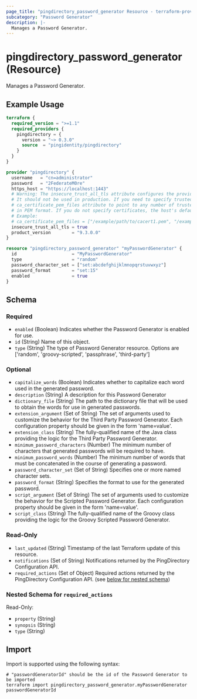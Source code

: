 ```yaml
---
page_title: "pingdirectory_password_generator Resource - terraform-provider-pingdirectory"
subcategory: "Password Generator"
description: |-
  Manages a Password Generator.
---
```


# pingdirectory_password_generator (Resource)

Manages a Password Generator.

## Example Usage

```terraform
terraform {
  required_version = ">=1.1"
  required_providers {
    pingdirectory = {
      version = "~> 0.3.0"
      source  = "pingidentity/pingdirectory"
    }
  }
}

provider "pingdirectory" {
  username   = "cn=administrator"
  password   = "2FederateM0re"
  https_host = "https://localhost:1443"
  # Warning: The insecure_trust_all_tls attribute configures the provider to trust any certificate presented by the PingDirectory server.
  # It should not be used in production. If you need to specify trusted CA certificates, use the
  # ca_certificate_pem_files attribute to point to any number of trusted CA certificate files
  # in PEM format. If you do not specify certificates, the host's default root CA set will be used.
  # Example:
  # ca_certificate_pem_files = ["/example/path/to/cacert1.pem", "/example/path/to/cacert2.pem"]
  insecure_trust_all_tls = true
  product_version        = "9.3.0.0"
}

resource "pingdirectory_password_generator" "myPasswordGenerator" {
  id                     = "MyPasswordGenerator"
  type                   = "random"
  password_character_set = ["set:abcdefghijklmnopqrstuvwxyz"]
  password_format        = "set:15"
  enabled                = true
}
```

<!-- schema generated by tfplugindocs -->
## Schema

### Required

- `enabled` (Boolean) Indicates whether the Password Generator is enabled for use.
- `id` (String) Name of this object.
- `type` (String) The type of Password Generator resource. Options are ['random', 'groovy-scripted', 'passphrase', 'third-party']

### Optional

- `capitalize_words` (Boolean) Indicates whether to capitalize each word used in the generated password.
- `description` (String) A description for this Password Generator
- `dictionary_file` (String) The path to the dictionary file that will be used to obtain the words for use in generated passwords.
- `extension_argument` (Set of String) The set of arguments used to customize the behavior for the Third Party Password Generator. Each configuration property should be given in the form 'name=value'.
- `extension_class` (String) The fully-qualified name of the Java class providing the logic for the Third Party Password Generator.
- `minimum_password_characters` (Number) The minimum number of characters that generated passwords will be required to have.
- `minimum_password_words` (Number) The minimum number of words that must be concatenated in the course of generating a password.
- `password_character_set` (Set of String) Specifies one or more named character sets.
- `password_format` (String) Specifies the format to use for the generated password.
- `script_argument` (Set of String) The set of arguments used to customize the behavior for the Scripted Password Generator. Each configuration property should be given in the form 'name=value'.
- `script_class` (String) The fully-qualified name of the Groovy class providing the logic for the Groovy Scripted Password Generator.

### Read-Only

- `last_updated` (String) Timestamp of the last Terraform update of this resource.
- `notifications` (Set of String) Notifications returned by the PingDirectory Configuration API.
- `required_actions` (Set of Object) Required actions returned by the PingDirectory Configuration API. (see [below for nested schema](#nestedatt--required_actions))

<a id="nestedatt--required_actions"></a>
### Nested Schema for `required_actions`

Read-Only:

- `property` (String)
- `synopsis` (String)
- `type` (String)

## Import

Import is supported using the following syntax:

```shell
# "passwordGeneratorId" should be the id of the Password Generator to be imported
terraform import pingdirectory_password_generator.myPasswordGenerator passwordGeneratorId
```


